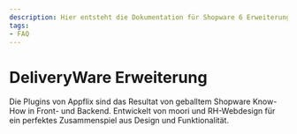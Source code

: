 ```yaml
---
description: Hier entsteht die Dokumentation für Shopware 6 Erweiterungen von Appflix
tags:
- FAQ
---
```


# DeliveryWare Erweiterung

Die Plugins von Appflix sind das Resultat von geballtem Shopware Know-How in Front- und Backend. Entwickelt von moori und RH-Webdesign für ein perfektes Zusammenspiel aus Design und Funktionalität.
